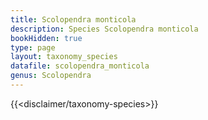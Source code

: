 ```yaml
---
title: Scolopendra monticola
description: Species Scolopendra monticola
bookHidden: true
type: page
layout: taxonomy_species
datafile: scolopendra_monticola
genus: Scolopendra
---
```


{{<disclaimer/taxonomy-species>}}